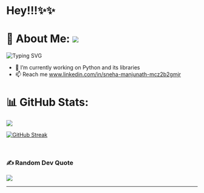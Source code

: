 # Hey!!!✨✨

# 💫 About Me:  [![](https://visitcount.itsvg.in/api?id=mananbansal2002&icon=9&color=1)](https://visitcount.itsvg.in)
![Typing SVG](https://readme-typing-svg.herokuapp.com?font=Fira+Code&duration=3000&pause=700&color=F76D2C&background=000000&vCenter=true&width=435&lines=I+am+Sneha+Manjunath.;+)

- 🌱 I’m currently working on Python and its libraries
- 📫 Reach me www.linkedin.com/in/sneha-manjunath-mcz2b2gmjr

# 📊 GitHub Stats:
 <img src="https://github-readme-stats.vercel.app/api?username=snehamanjunath36&theme=prussian&hide_border=false&include_all_commits=true&count_private=true">
 
 
<br/>


[![GitHub Streak](https://github-readme-streak-stats.herokuapp.com?user=snehamanjunath36&theme=prussian)](https://git.io/streak-stats)

<br/>


### ✍️ Random Dev Quote
![](https://quotes-github-readme.vercel.app/api?type=horizontal&theme=dark)

---

<!---
snehamanjunath36/snehamanjunath36 is a ✨ special ✨ repository because its `README.md` (this file) appears on your GitHub profile.
You can click the Preview link to take a look at your changes.
--->
